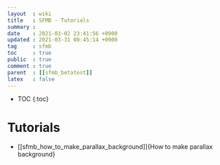```yaml
---
layout  : wiki
title   : SFMB - Tutorials 
summary : 
date    : 2021-03-02 23:41:56 +0900
updated : 2021-03-31 00:45:14 +0900
tag     : sfmb
toc     : true
public  : true
comment : true
parent  : [[sfmb_betatest]]
latex   : false
---
```

* TOC
{:toc}

# Tutorials

- [[sfmb_how_to_make_parallax_background]]{How to make parallax background}

